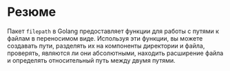 # Резюме

Пакет `filepath` в Golang предоставляет функции для работы с путями к файлам в переносимом виде. Используя эти функции, вы можете создавать пути, разделять их на компоненты директории и файла, проверять, являются ли они абсолютными, находить расширение файла и определять относительный путь между двумя путями.

